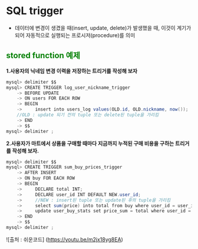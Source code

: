 # SQL trigger
- 데이터에 변경이 생겼을 때(insert, update, delete)가 발생했을 때, 이것이 계기가 되어 자동적으로 실행되는 프로시저(procedure)를 의미

## <span style="color: green">stored function 예제</span>
<b>1.사용자의 닉네임 변경 이력을 저장하는 트리거를 작성해 보자</b>

```java
mysql> delimiter $$
mysql> CREATE TRIGGER log_user_nickname_trigger
    -> BEFORE UPDATE
    -> ON users FOR EACH ROW
    -> BEGIN
    ->     insert into users_log values(OLD.id, OLD.nickname, now());
    //OLD : update 되기 전의 tuple 또는 delete된 tuple을 가리킴
    -> END
    -> $$
mysql> delimiter ;
```

<b>2.사용자가 마트에서 상품을 구매할 때마다 지금까지 누적된 구매 비용을 구하는 트리거를 작성해 보자.</b>

```java
mysql> delimiter $$
mysql> CREATE TRIGGER sum_buy_prices_trigger
    -> AFTER INSERT
    -> ON buy FOR EACH ROW
    -> BEGIN
    ->     DECLARE total INT;
    ->     DECLARE user_id INT DEFAULT NEW.user_id;
    ->     //NEW : insert된 tuple 또는 update된 후의 tuple을 가리킴
    ->     select sum(price) into total from buy where user_id = user_id;
    ->     update user_buy_stats set price_sum = total where user_id = user_id;
    -> END
    -> $$
mysql> delimiter ;
```



![출처 : 쉬운코드] (https://youtu.be/m2jx18yg8EA)